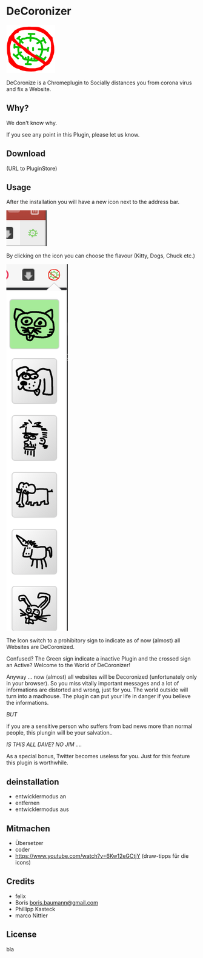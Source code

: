 # DeCoronizer

![DeCoronizer Logo](src/gitstuff/image0.png)

DeCoronize is a Chromeplugin to Socially distances you from corona virus and fix a Website.

## Why?

We don't know why.

If you see any point in this Plugin, please let us know.

## Download

(URL to PluginStore)

## Usage

After the installation you will have a new icon next to the address bar. 

![DeCoronizer Logo](src/gitstuff/image10.png)

By clicking on the icon you can choose the flavour (Kitty, Dogs, Chuck etc.) 

![DeCoronizer Logo](src/gitstuff/image20.png)

The Icon switch to a prohibitory sign to indicate
as of now (almost) all Websites are DeCoronized.

Confused? The Green sign indicate a inactive Plugin and the crossed sign an Active? Welcome to the World of DeCoronizer!

Anyway ... now (almost) all websites will be Decoronized (unfortunately only in your browser). 
So you miss vitally important messages and a lot of informations are distorted and wrong, just for you. 
The world outside will turn into a madhouse. The plugin can put your life in danger if you believe the informations.

_BUT_

if you are a sensitive person who suffers from bad news more than normal people, 
this plungin will be your salvation..

_IS THIS ALL DAVE? NO JIM ...._

As a special bonus, Twitter becomes useless for you. Just for this feature this plugin is worthwhile.


## deinstallation

- entwicklermodus an
- entfernen
- entwicklermodus aus

## Mitmachen

 - Übersetzer
 - coder
 - https://www.youtube.com/watch?v=6Kw12eGCtjY (draw-tipps für die icons)

## Credits

- felix
- Boris boris.baumann@gmail.com
- Phillipp Kasteck 
- marco Nittler

## License

bla
